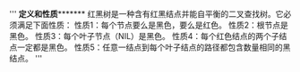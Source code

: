 '''
**********************定义和性质*****************************
红黑树是一种含有红黑结点并能自平衡的二叉查找树。它必须满足下面性质：
性质1：每个节点要么是黑色，要么是红色。
性质2：根节点是黑色。
性质3：每个叶子节点（NIL）是黑色。
性质4：每个红色结点的两个子结点一定都是黑色。
性质5：任意一结点到每个叶子结点的路径都包含数量相同的黑结点。
'''
